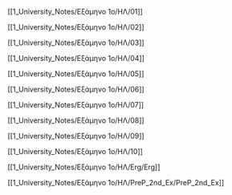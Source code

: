   

  

[[1_University_Notes/Εξάμηνο 1ο/HΛ/01]]

  

[[1_University_Notes/Εξάμηνο 1ο/HΛ/02]]

[[1_University_Notes/Εξάμηνο 1ο/HΛ/03]]

[[1_University_Notes/Εξάμηνο 1ο/HΛ/04]]

[[1_University_Notes/Εξάμηνο 1ο/HΛ/05]]

[[1_University_Notes/Εξάμηνο 1ο/HΛ/06]]

[[1_University_Notes/Εξάμηνο 1ο/HΛ/07]]

[[1_University_Notes/Εξάμηνο 1ο/HΛ/08]]

[[1_University_Notes/Εξάμηνο 1ο/HΛ/09]]

[[1_University_Notes/Εξάμηνο 1ο/HΛ/10]]

[[1_University_Notes/Εξάμηνο 1ο/HΛ/Erg/Erg]]

[[1_University_Notes/Εξάμηνο 1ο/HΛ/PreP_2nd_Ex/PreP_2nd_Ex]]